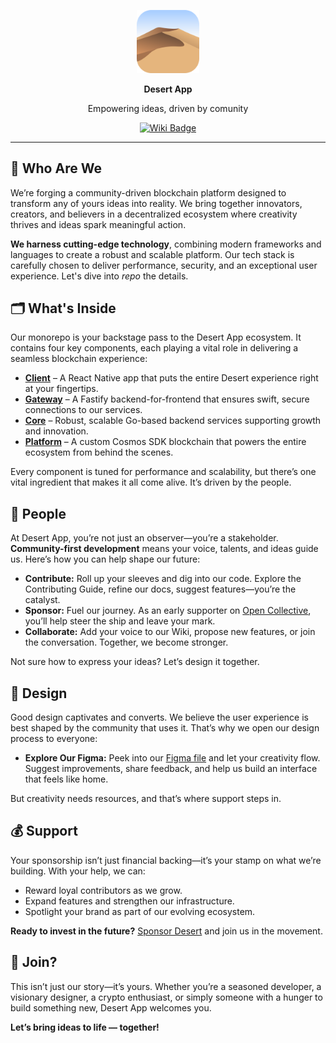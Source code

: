 <p align="center">
  <img width="20%" src="/.github/assets/logo/light-rounded.svg" alt="Desert logo">
</p>
<p align="center">
  <b>Desert App</b>
</p>
<p align="center">
  Empowering ideas, driven by comunity
</p>
<p align="center">
  <a href="https://github.com/DesertApp/desert/wiki">
    <img src="https://img.shields.io/badge/view-wiki-green.svg" alt="Wiki Badge">
  </a>
</p>

---

## 🚀 Who Are We

We’re forging a community-driven blockchain platform designed to transform any of yours ideas into reality. We bring together innovators, creators, and believers in a decentralized ecosystem where creativity thrives and ideas spark meaningful action.

**We harness cutting-edge technology**, combining modern frameworks and languages to create a robust and scalable platform. Our tech stack is carefully chosen to deliver performance, security, and an exceptional user experience. Let's dive into *repo* the details.

## 🗂️ What's Inside

Our monorepo is your backstage pass to the Desert App ecosystem. It contains four key components, each playing a vital role in delivering a seamless blockchain experience:

- **[Client](./client/README.md)** – A React Native app that puts the entire Desert experience right at your fingertips.
- **[Gateway](./gateway/README.md)** – A Fastify backend-for-frontend that ensures swift, secure connections to our services.
- **[Core](./core/README.md)** – Robust, scalable Go-based backend services supporting growth and innovation.
- **[Platform](./platform/README.md)** – A custom Cosmos SDK blockchain that powers the entire ecosystem from behind the scenes.

Every component is tuned for performance and scalability, but there’s one vital ingredient that makes it all come alive. It’s driven by the people.

## 🌟 People

At Desert App, you’re not just an observer—you’re a stakeholder. **Community-first development** means your voice, talents, and ideas guide us. Here’s how you can help shape our future:

- **Contribute:** Roll up your sleeves and dig into our code. Explore the Contributing Guide, refine our docs, suggest features—you’re the catalyst.
- **Sponsor:** Fuel our journey. As an early supporter on [Open Collective](https://opencollective.com/desert), you’ll help steer the ship and leave your mark.
- **Collaborate:** Add your voice to our Wiki, propose new features, or join the conversation. Together, we become stronger.

Not sure how to express your ideas? Let’s design it together.

## 🎨 Design

Good design captivates and converts. We believe the user experience is best shaped by the community that uses it. That’s why we open our design process to everyone:

- **Explore Our Figma:** Peek into our [Figma file](#) and let your creativity flow. Suggest improvements, share feedback, and help us build an interface that feels like home.
  
But creativity needs resources, and that’s where support steps in.

## 💰 Support

Your sponsorship isn’t just financial backing—it’s your stamp on what we’re building. With your help, we can:

- Reward loyal contributors as we grow.
- Expand features and strengthen our infrastructure.
- Spotlight your brand as part of our evolving ecosystem.

**Ready to invest in the future?** [Sponsor Desert](https://opencollective.com/desert) and join us in the movement.

## 🌵 Join?

This isn’t just our story—it’s yours. Whether you’re a seasoned developer, a visionary designer, a crypto enthusiast, or simply someone with a hunger to build something new, Desert App welcomes you.

**Let’s bring ideas to life — together!**
